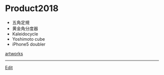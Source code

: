 # Product2018


* 五角定規
* 黄金角分度器
* Kaleidocycle
* Yoshimoto cube
* iPhone5 doubler



[artworks](artworks.md) 




----
[Edit](https://github.com/vitroid/vitroid.github.io/edit/master/MD/Product2018.md)
